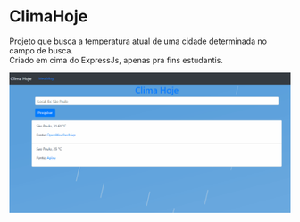 # ClimaHoje
Projeto que busca a temperatura atual de uma cidade determinada no campo de busca.  
Criado em cima do ExpressJs, apenas pra fins estudantis.

![](gifExample.gif)
